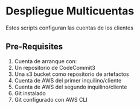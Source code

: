 # Despliegue Multicuentas

Estos scripts configuran las cuentas de los clientes

## Pre-Requisites
1. Cuenta de arranque con:
2. Un repositorio de CodeCommit3
3. Una s3 bucket como repositorio de artefactos
4. Cuenta de AWS del primer inquilino/cliente
5. Cuenta de AWS del segundo inquilino/cliente
6. Git instalado
7. Git configurado con AWS CLI
